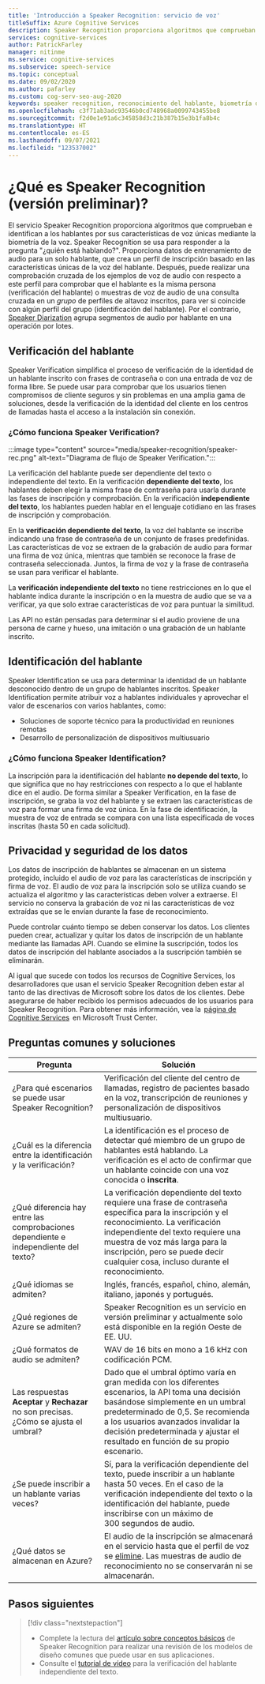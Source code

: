 ```yaml
---
title: 'Introducción a Speaker Recognition: servicio de voz'
titleSuffix: Azure Cognitive Services
description: Speaker Recognition proporciona algoritmos que comprueban e identifican a los hablantes por sus características de voz únicas mediante la biometría de la voz. Speaker Recognition se usa para responder a la pregunta "¿quién está hablando?". En este artículo encontrará información general sobre las ventajas y las funcionalidades del servicio Speaker Recognition.
services: cognitive-services
author: PatrickFarley
manager: nitinme
ms.service: cognitive-services
ms.subservice: speech-service
ms.topic: conceptual
ms.date: 09/02/2020
ms.author: pafarley
ms.custom: cog-serv-seo-aug-2020
keywords: speaker recognition, reconocimiento del hablante, biometría de voz
ms.openlocfilehash: c3f71ab3adc93546b0cd748968a0099743455be8
ms.sourcegitcommit: f2d0e1e91a6c345858d3c21b387b15e3b1fa8b4c
ms.translationtype: HT
ms.contentlocale: es-ES
ms.lasthandoff: 09/07/2021
ms.locfileid: "123537002"
---
```

# <a name="what-is-speaker-recognition-preview"></a>¿Qué es Speaker Recognition (versión preliminar)?

El servicio Speaker Recognition proporciona algoritmos que comprueban e identifican a los hablantes por sus características de voz únicas mediante la biometría de la voz. Speaker Recognition se usa para responder a la pregunta "¿quién está hablando?". Proporciona datos de entrenamiento de audio para un solo hablante, que crea un perfil de inscripción basado en las características únicas de la voz del hablante. Después, puede realizar una comprobación cruzada de los ejemplos de voz de audio con respecto a este perfil para comprobar que el hablante es la misma persona (verificación del hablante) o muestras de voz de audio de una consulta cruzada en un *grupo* de perfiles de altavoz inscritos, para ver si coincide con algún perfil del grupo (identificación del hablante). Por el contrario, [Speaker Diarization](batch-transcription.md#speaker-separation-diarization) agrupa segmentos de audio por hablante en una operación por lotes.

## <a name="speaker-verification"></a>Verificación del hablante

Speaker Verification simplifica el proceso de verificación de la identidad de un hablante inscrito con frases de contraseña o con una entrada de voz de forma libre. Se puede usar para comprobar que los usuarios tienen compromisos de cliente seguros y sin problemas en una amplia gama de soluciones, desde la verificación de la identidad del cliente en los centros de llamadas hasta el acceso a la instalación sin conexión.

### <a name="how-does-speaker-verification-work"></a>¿Cómo funciona Speaker Verification?

:::image type="content" source="media/speaker-recognition/speaker-rec.png" alt-text="Diagrama de flujo de Speaker Verification.":::

La verificación del hablante puede ser dependiente del texto o independiente del texto. En la verificación **dependiente del texto**, los hablantes deben elegir la misma frase de contraseña para usarla durante las fases de inscripción y comprobación. En la verificación **independiente del texto**, los hablantes pueden hablar en el lenguaje cotidiano en las frases de inscripción y comprobación.

En la **verificación dependiente del texto**, la voz del hablante se inscribe indicando una frase de contraseña de un conjunto de frases predefinidas. Las características de voz se extraen de la grabación de audio para formar una firma de voz única, mientras que también se reconoce la frase de contraseña seleccionada. Juntos, la firma de voz y la frase de contraseña se usan para verificar el hablante. 

La **verificación independiente del texto** no tiene restricciones en lo que el hablante indica durante la inscripción o en la muestra de audio que se va a verificar, ya que solo extrae características de voz para puntuar la similitud. 

Las API no están pensadas para determinar si el audio proviene de una persona de carne y hueso, una imitación o una grabación de un hablante inscrito. 

## <a name="speaker-identification"></a>Identificación del hablante

Speaker Identification se usa para determinar la identidad de un hablante desconocido dentro de un grupo de hablantes inscritos. Speaker Identification permite atribuir voz a hablantes individuales y aprovechar el valor de escenarios con varios hablantes, como:

* Soluciones de soporte técnico para la productividad en reuniones remotas 
* Desarrollo de personalización de dispositivos multiusuario

### <a name="how-does-speaker-identification-work"></a>¿Cómo funciona Speaker Identification?

La inscripción para la identificación del hablante **no depende del texto**, lo que significa que no hay restricciones con respecto a lo que el hablante dice en el audio. De forma similar a Speaker Verification, en la fase de inscripción, se graba la voz del hablante y se extraen las características de voz para formar una firma de voz única. En la fase de identificación, la muestra de voz de entrada se compara con una lista especificada de voces inscritas (hasta 50 en cada solicitud).

## <a name="data-security-and-privacy"></a>Privacidad y seguridad de los datos

Los datos de inscripción de hablantes se almacenan en un sistema protegido, incluido el audio de voz para las características de inscripción y firma de voz. El audio de voz para la inscripción solo se utiliza cuando se actualiza el algoritmo y las características deben volver a extraerse. El servicio no conserva la grabación de voz ni las características de voz extraídas que se le envían durante la fase de reconocimiento. 

Puede controlar cuánto tiempo se deben conservar los datos. Los clientes pueden crear, actualizar y quitar los datos de inscripción de un hablante mediante las llamadas API. Cuando se elimine la suscripción, todos los datos de inscripción del hablante asociados a la suscripción también se eliminarán. 

Al igual que sucede con todos los recursos de Cognitive Services, los desarrolladores que usan el servicio Speaker Recognition deben estar al tanto de las directivas de Microsoft sobre los datos de los clientes. Debe asegurarse de haber recibido los permisos adecuados de los usuarios para Speaker Recognition. Para obtener más información, vea la  [página de Cognitive Services](https://azure.microsoft.com/support/legal/cognitive-services-compliance-and-privacy/)  en Microsoft Trust Center. 

## <a name="common-questions-and-solutions"></a>Preguntas comunes y soluciones

| Pregunta | Solución |
|---------|----------|
| ¿Para qué escenarios se puede usar Speaker Recognition? | Verificación del cliente del centro de llamadas, registro de pacientes basado en la voz, transcripción de reuniones y personalización de dispositivos multiusuario.|
| ¿Cuál es la diferencia entre la identificación y la verificación? | La identificación es el proceso de detectar qué miembro de un grupo de hablantes está hablando. La verificación es el acto de confirmar que un hablante coincide con una voz conocida o **inscrita**.|
| ¿Qué diferencia hay entre las comprobaciones dependiente e independiente del texto? | La verificación dependiente del texto requiere una frase de contraseña específica para la inscripción y el reconocimiento. La verificación independiente del texto requiere una muestra de voz más larga para la inscripción, pero se puede decir cualquier cosa, incluso durante el reconocimiento.|
| ¿Qué idiomas se admiten? | Inglés, francés, español, chino, alemán, italiano, japonés y portugués. |
| ¿Qué regiones de Azure se admiten? | Speaker Recognition es un servicio en versión preliminar y actualmente solo está disponible en la región Oeste de EE. UU.|
| ¿Qué formatos de audio se admiten? | WAV de 16 bits en mono a 16 kHz con codificación PCM. |
| Las respuestas **Aceptar** y **Rechazar** no son precisas. ¿Cómo se ajusta el umbral? | Dado que el umbral óptimo varía en gran medida con los diferentes escenarios, la API toma una decisión basándose simplemente en un umbral predeterminado de 0,5. Se recomienda a los usuarios avanzados invalidar la decisión predeterminada y ajustar el resultado en función de su propio escenario. |
| ¿Se puede inscribir a un hablante varias veces? | Sí, para la verificación dependiente del texto, puede inscribir a un hablante hasta 50 veces. En el caso de la verificación independiente del texto o la identificación del hablante, puede inscribirse con un máximo de 300 segundos de audio. |
| ¿Qué datos se almacenan en Azure? | El audio de la inscripción se almacenará en el servicio hasta que el perfil de voz se [elimine](./get-started-speaker-recognition.md#deleting-voice-profile-enrollments). Las muestras de audio de reconocimiento no se conservarán ni se almacenarán. |

## <a name="next-steps"></a>Pasos siguientes

> [!div class="nextstepaction"]
> * Complete la lectura del [artículo sobre conceptos básicos](./get-started-speaker-recognition.md) de Speaker Recognition para realizar una revisión de los modelos de diseño comunes que puede usar en sus aplicaciones.
> * Consulte el [tutorial de vídeo](https://azure.microsoft.com/resources/videos/speaker-recognition-text-independent-verification-developer-tutorial/) para la verificación del hablante independiente del texto.